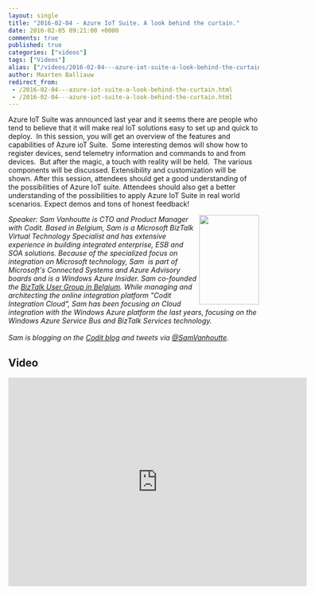 ```yaml
---
layout: single
title: "2016-02-04 - Azure IoT Suite. A look behind the curtain."
date: 2016-02-05 09:21:00 +0000
comments: true
published: true
categories: ["videos"]
tags: ["Videos"]
alias: ["/videos/2016-02-04---azure-iot-suite-a-look-behind-the-curtain"]
author: Maarten Balliauw
redirect_from:
 - /2016-02-04---azure-iot-suite-a-look-behind-the-curtain.html
 - /2016-02-04---azure-iot-suite-a-look-behind-the-curtain.html
---
```


<p>Azure IoT Suite was announced last year and it seems there are people who tend to believe that it will make real IoT solutions easy to set up and quick to deploy. &nbsp;In this session, you will get an overview of the features and capabilities of Azure ioT Suite. &nbsp;Some interesting demos will show how to register devices, send telemetry information and commands to and from devices. &nbsp;But after the magic, a touch with reality will be held. &nbsp;The various components will be discussed. Extensibility and customization will be shown. After this session, attendees should get a good understanding of the possibilities of Azure IoT suite. Attendees should also get a better understanding of the possibilities to apply Azure IoT Suite in real world scenarios. Expect demos and tons of honest feedback!</p>
<p><em><img width="120" height="180" align="right" alt="" src="https://azug.be/assets/media/speakers/sam-vanhoutte.jpg">Speaker:&nbsp;Sam Vanhoutte is CTO and Product Manager with Codit. Based in Belgium, Sam is a Microsoft BizTalk Virtual Technology Specialist and has extensive experience in building integrated enterprise, ESB and SOA solutions. Because of the specialized focus on integration on Microsoft technology, Sam&nbsp; is part of Microsoft's Connected Systems and Azure Advisory boards and is a Windows Azure Insider. Sam co-founded the&nbsp;<a href="https://BizTalk User Group in Belgium">BizTalk User Group in Belgium</a>. While managing and architecting the online integration platform "Codit Integration Cloud", Sam has been focusing on Cloud integration with the Windows Azure platform the last years, focusing on the Windows Azure Service Bus and BizTalk Services technology.&nbsp;<br>&nbsp;<br>Sam is blogging on the&nbsp;<a href="https://lCodit blog">Codit blog</a>&nbsp;and tweets via&nbsp;<a href="mailto:h/@SamVanhoutte">@SamVanhoutte</a>.</em></p>

<h2>Video</h2>
<div>
				
				
				
<iframe width="600" height="420" src="https://www.youtube.com/embed/r0qDufGuXLU?hd=1" frameborder="0" allowfullscreen=""></iframe>
				
</div>







